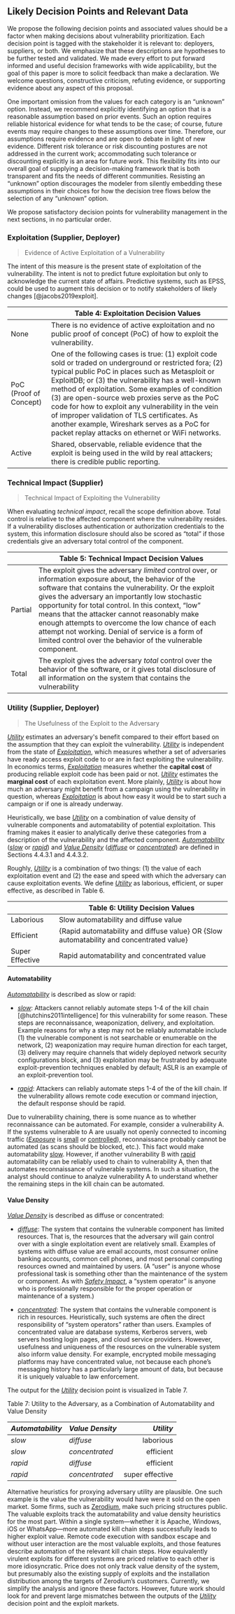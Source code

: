 ## Likely Decision Points and Relevant Data

We propose the following decision points and associated values should be a factor when making decisions about vulnerability prioritization. Each decision point is tagged with the stakeholder it is relevant to: deployers, suppliers, or both. We emphasize that these descriptions are hypotheses to be further tested and validated. We made every effort to put forward informed and useful decision frameworks with wide applicability, but the goal of this paper is more to solicit feedback than make a declaration. We welcome questions, constructive criticism, refuting evidence, or supporting evidence about any aspect of this proposal.

One important omission from the values for each category is an “unknown” option. Instead, we recommend explicitly identifying an option that is a reasonable assumption based on prior events. Such an option requires reliable historical evidence for what tends to be the case; of course, future events may require changes to these assumptions over time.  Therefore, our assumptions require evidence and are open to debate in light of new evidence. Different risk tolerance or risk discounting postures are not addressed in the current work; accommodating such tolerance or discounting explicitly is an area for future work. This flexibility fits into our overall goal of supplying a decision-making framework that is both transparent and fits the needs of different communities. Resisting an “unknown” option discourages the modeler from silently embedding these assumptions in their choices for how the decision tree flows below the selection of any “unknown” option.

We propose satisfactory decision points for vulnerability management in the next sections, in no particular order.

### Exploitation (Supplier, Deployer)
> Evidence of Active Exploitation of a Vulnerability

The intent of this measure is the present state of exploitation of the vulnerability. The intent is not to predict future exploitation but only to acknowledge the current state of affairs. Predictive systems, such as EPSS, could be used to augment this decision or to notify stakeholders of likely changes [@jacobs2019exploit].

| | Table 4: Exploitation Decision Values |
| --- | --------------------------------- |
| None | There is no evidence of active exploitation and no public proof of concept (PoC) of how to exploit the vulnerability. |
| PoC <br /> (Proof of Concept) | One of the following cases is true: (1) exploit code sold or traded on underground or restricted fora; (2) typical public PoC in places such as Metasploit or ExploitDB; or (3) the vulnerability has a well-known method of exploitation. Some examples of condition (3) are open-source web proxies serve as the PoC code for how to exploit any vulnerability in the vein of improper validation of TLS certificates. As another example, Wireshark serves as a PoC for packet replay attacks on ethernet or WiFi networks. |
| Active | Shared, observable, reliable evidence that the exploit is being used in the wild by real attackers; there is credible public reporting. |

### Technical Impact (Supplier)
> Technical Impact of Exploiting the Vulnerability

When evaluating *technical impact*, recall the scope definition above. Total control is relative to the affected component where the vulnerability resides. If a vulnerability discloses authentication or authorization credentials to the system, this information disclosure should also be scored as “total” if those credentials give an adversary total control of the component.



|  |  Table 5: Technical Impact Decision Values |
| ------- | ------------------------------------------------------------------------------------------------------------------------------------------------------------------------------------------------------------------------------------------------------------------------------------------------------------------------------------------------------------------------------------------------------------------------------------------------------------------------------------------------ |
| Partial | The exploit gives the adversary *limited* control over, or information exposure about, the behavior of the software that contains the vulnerability. Or the exploit gives the adversary an importantly low stochastic opportunity for total control. In this context, “low” means that the attacker cannot reasonably make enough attempts to overcome the low chance of each attempt not working. Denial of service is a form of limited control over the behavior of the vulnerable component. |
| Total   | The exploit gives the adversary *total* control over the behavior of the software, or it gives total disclosure of all information on the system that contains the vulnerability                                                                                                                                                                                                                                                                                                                 |

### Utility (Supplier, Deployer)
> The Usefulness of the Exploit to the Adversary

[*Utility*](#utility) estimates an adversary's benefit compared to their effort based on the assumption that they can exploit the vulnerability.
[*Utility*](#utility) is independent from the state of [*Exploitation*](#exploitation), which measures whether a set of adversaries have ready access exploit code to or are in fact exploiting the vulnerability.
In economics terms, [*Exploitation*](#exploitation) measures whether the **capital cost** of producing reliable exploit code has been paid or not.
[*Utility*](#utility) estimates the **marginal cost** of each exploitation event.
More plainly, [*Utility*](#utility) is about how much an adversary might benefit from a campaign using the vulnerability in question, whereas [*Exploitation*](#exploitation) is about how easy it would be to start such a campaign or if one is already underway.


Heuristically, we base [*Utility*](#utility) on a combination of value density of vulnerable components and automatability of potential exploitation.
This framing makes it easier to analytically derive these categories from a description of the vulnerability and the affected component.
[*Automatability*](#automatability) ([*slow*](#automatability) or [*rapid*](#automatability)) and [*Value Density*](#value-density) ([*diffuse*](#value-density) or [*concentrated*](#value-density)) are defined in Sections 4.4.3.1 and 4.4.3.2.


Roughly, [*Utility*](#utility) is a combination of two things: (1) the value of each exploitation event and (2) the ease and speed with which the adversary can cause exploitation events. We define [*Utility*](#utility) as laborious, efficient, or super effective, as described in Table 6.

|  | Table 6: Utility Decision Values |
| --------------- | ------------------------------------------------------------------------------ |
| Laborious       | Slow automatability and diffuse value                                               |
| Efficient       | {Rapid automatability and diffuse value} OR {Slow automatability and concentrated value} |
| Super Effective | Rapid automatability and concentrated value                                         |

#### Automatability

[*Automatability*](#automatability) is described as slow or rapid:

  - [*slow*](#automatability): Attackers cannot reliably automate steps 1-4 of the kill chain
    [@hutchins2011intelligence] for this vulnerability for some reason. These
    steps are reconnaissance, weaponization, delivery, and exploitation. Example
    reasons for why a step may not be reliably automatable include (1)
    the vulnerable component is not searchable or enumerable on the
    network, (2) weaponization may require human direction for each
    target, (3) delivery may require channels that widely deployed
    network security configurations block, and (3) exploitation may be
    frustrated by adequate exploit-prevention techniques enabled by
    default; ASLR is an example of an exploit-prevention tool.

  - [*rapid*](#automatability): Attackers can reliably automate steps 1-4 of the of the kill
    chain. If the vulnerability allows remote code execution or command
    injection, the default response should be rapid.

Due to vulnerability chaining, there is some nuance as to whether reconnaissance can be automated. For example, consider a vulnerability A. If the systems vulnerable to A are usually not openly connected to incoming traffic ([*Exposure*](#exposure) is [small](#exposure) or [controlled](#exposure)), reconnaissance probably cannot be automated (as scans should be blocked, etc.). This fact would make automatability [slow](#automatability). However, if another vulnerability B with [rapid](#automatiability) automatability can be reliably used to chain to vulnerability A, then that automates reconnaissance of vulnerable systems. In such a situation, the analyst should continue to analyze vulnerability A to understand whether the remaining steps in the kill chain can be automated.

#### Value Density

[*Value Density*](#value-density) is described as diffuse or concentrated:

  - [*diffuse*](#value-density): The system that contains the vulnerable component has
    limited resources. That is, the resources that the adversary will
    gain control over with a single exploitation event are relatively
    small. Examples of systems with diffuse value are email accounts,
    most consumer online banking accounts, common cell phones, and most
    personal computing resources owned and maintained by users. (A
    “user” is anyone whose professional task is something other than
    the maintenance of the system or component. As with [*Safety Impact*](#safety-impact),
    a “system operator” is anyone who is professionally responsible for
    the proper operation or maintenance of a system.)

  - [*concentrated*](#value-density): The system that contains the vulnerable component
    is rich in resources. Heuristically, such systems are often the
    direct responsibility of “system operators” rather than users.
    Examples of concentrated value are database systems, Kerberos
    servers, web servers hosting login pages, and cloud service
    providers. However, usefulness and uniqueness of the resources on
    the vulnerable system also inform value density. For example,
    encrypted mobile messaging platforms may have concentrated value,
    not because each phone’s messaging history has a particularly large
    amount of data, but because it is uniquely valuable to law
    enforcement.

The output for the [*Utility*](#utility) decision point is visualized in Table 7.

Table 7: Utility to the Adversary, as a Combination of Automatability and Value Density

| *Automatability* | *Value Density* | *Utility* |
| ----------- | --------------- |       --: |
| *slow*  | *diffuse*   | laborious |
| *slow*  | *concentrated* | efficient |
| *rapid* | *diffuse*   | efficient |
| *rapid* | *concentrated* | super effective |


Alternative heuristics for proxying adversary utility are plausible. One such example is the value the vulnerability would have were it sold on the open market. Some firms, such as [Zerodium](https://zerodium.com/program.html), make such pricing structures public. The valuable exploits track the automatability and value density heuristics for the most part. Within a single system—whether it is Apache, Windows, iOS or WhatsApp—more automated kill chain steps successfully leads to higher exploit value. Remote code execution with sandbox escape and without user interaction are the most valuable exploits, and those features describe automation of the relevant kill chain steps. How equivalently virulent exploits for different systems are priced relative to each other is more idiosyncratic. Price does not only track value density of the system, but presumably also the existing supply of exploits and the installation distribution among the targets of Zerodium’s customers. Currently, we simplify the analysis and ignore these factors. However, future work should look for and prevent large mismatches between the outputs of the [*Utility*](#utility) decision point and the exploit markets.
